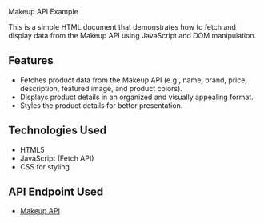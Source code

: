Makeup API Example

This is a simple HTML document that demonstrates how to fetch and display data from the Makeup API using JavaScript and DOM manipulation.

## Features

- Fetches product data from the Makeup API (e.g., name, brand, price, description, featured image, and product colors).
- Displays product details in an organized and visually appealing format.
- Styles the product details for better presentation.

## Technologies Used

- HTML5
- JavaScript (Fetch API)
- CSS for styling

## API Endpoint Used

- [Makeup API](https://makeup-api.herokuapp.com/)